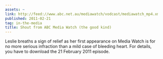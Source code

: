```yaml
---
assets: ~
link: http://feed://www.abc.net.au/mediawatch/vodcast/mediawatch_mp4.xml
published: 2011-02-21
tag: in-the-media
title: Shout from ABC Media Watch (the good kind)
---
```

Leslie breaths a sign of relief as her first appearance on Media Watch is for no more serious infraction than a mild case of bleeding heart. For details, you have to download the 21 February 2011 episode. 